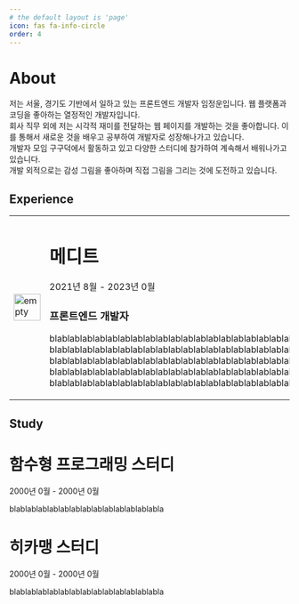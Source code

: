 ```yaml
---
# the default layout is 'page'
icon: fas fa-info-circle
order: 4
---
```


# About
<p>
저는 서울, 경기도 기반에서 일하고 있는 프론트엔드 개발자 임정운입니다. 웹 플랫폼과 코딩을 좋아하는 열정적인 개발자입니다.
<br />
회사 직무 외에 저는 시각적 재미를 전달하는 웹 페이지를 개발하는 것을 좋아합니다. 이를 통해서 새로운 것을 배우고 공부하여 개발자로 성장해나가고 있습니다.
<br />
개발자 모임 구구덕에서 활동하고 있고 다양한 스터디에 참가하여 계속해서 배워나가고 있습니다.
<br />
개발 외적으로는 감성 그림을 좋아하며 직접 그림을 그리는 것에 도전하고 있습니다.
</p>

## Experience
<table>
  <tr>
    <td>
      <img
        src="https://cdn-icons-png.flaticon.com/512/2875/2875404.png"
        alt="empty"
        width="48"
        height="48"
      />
    </td>
    <td>
      <div>
        <h1>메디트</h1>
        <p>2021년 8월 - 2023년 0월</p>
        <h3>프론트엔드 개발자</h3>
        <p>
          blablablablablablablablablablablablablablablablablablablablablablablablablablablablablablablablablablablablablablablablablablablablablabla
          blablablablablablablablablablablablablablablablablablablablablablablablablablablablablablablablablablablablablablablablablablablablablabla
          blablablablablablablablablablablablablablablablablablablablablablablablablablablablablablablablablablablablablablablablablablablablablabla
          blablablablablablablablablablablablablablablablablablablablablablablablablablablablablablablablablablablablablablablablablablablablablabla
          blablablablablablablablablablablablablablablablablablablablablablablablablablablablablablablablablablablablablablablablablablablablablabla
        </p>
      </div>
    </td>
  </tr>
</table>

## Study
<div>
  <h1>함수형 프로그래밍 스터디</h1>
  <p>2000년 0월 - 2000년 0월</p>
  <p>blablablablablablablablablablablablablabla</p>
</div>

<div>
  <h1>히카맹 스터디</h1>
  <p>2000년 0월 - 2000년 0월</p>
  <p>blablablablablablablablablablablablablabla</p>
</div>
